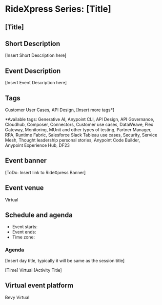 # RideXpress Series: [Title]
## [Title]

## Short Description

[Insert Short Description here]

## Event Description

[Insert Event Description here]

## Tags

Customer User Cases, API Design, [Insert more tags*]

*Available tags: Generative AI, Anypoint CLI, API Design, API Governance, Cloudhub, Composer, Connectors, Customer use cases, DataWeave, Flex Gateway, Monitoring, MUnit and other types of testing, Partner Manager, RPA, Runtime Fabric, Salesforce Slack Tableau use cases, Security, Service Mesh, Thought leadership personal stories, Anypoint Code Builder, Anypoint Experience Hub, DF23

## Event banner

[ToDo: Insert link to RideXpress Banner]

## Event venue

Virtual

## Schedule and agenda

- Event starts: 
- Event ends:
- Time zone:
### Agenda
[Insert day title, typically it will be same as the session title]

[Time]
Virtual
[Activity Title]

## Virtual event platform

Bevy Virtual
